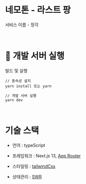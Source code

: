 # 네모톤 - 라스트 팡

서비스 이름 - 정각

<br/>

# 🚀 개발 서버 실행

빌드 및 실행

```
// 종속성 설치
yarn install 또는 yarn

// 개발 서버 실행
yarn dev
```

<br/>

# 기술 스택

- 언어 : typeScript

- 프레임워크 : Next.js 13, [App Router](https://nextjs.org/docs/app)

- 스타일링 : [tailwindCss](https://tailwindcss.com/)

- 상태관리 : [SWR](https://swr.vercel.app/)
